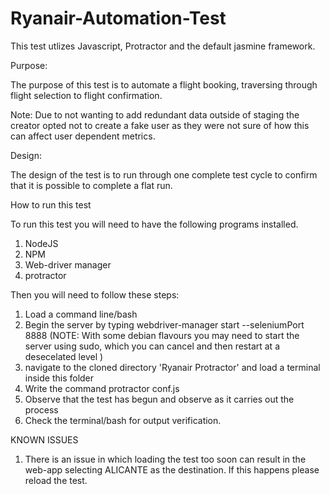 # Ryanair-Automation-Test

This test utlizes Javascript, Protractor and the default jasmine framework. 

Purpose: 

The purpose of this test is to automate a flight booking, traversing through flight selection to flight confirmation. 

Note: Due to not wanting to add redundant data outside of staging the creator opted not to create a fake user as they were not sure of how this can affect user dependent metrics.

Design: 

The design of the test is to run through one complete test cycle to confirm that it is possible to complete a flat run. 



How to run this test 

To run this test you will need to have the following programs installed.

1) NodeJS
2) NPM
3) Web-driver manager 
4) protractor 

Then you will need to follow these steps: 

1) Load a command line/bash 
2) Begin the server by typing webdriver-manager start --seleniumPort 8888 (NOTE: With some debian flavours you may need to start the server using sudo, which you can cancel and then restart at a desecelated level )
3) navigate to the cloned directory 'Ryanair Protractor' and load a terminal inside this folder 
4) Write the command protractor conf.js
5) Observe that the test has begun and observe as it carries out the process
6) Check the terminal/bash for output verification.

KNOWN ISSUES

1) There is an issue in which loading the test too soon can result in the web-app selecting ALICANTE as the destination. If this happens please reload the test. 



